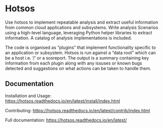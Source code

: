 # Hotsos

Use hotsos to implement repeatable analysis and extract useful information from common cloud applications and subsystems. Write analysis Scenarios using a high-level language, leveraging Python helper libraries to extract information. A catalog of analysis implementations is included.

The code is organised as “plugins” that implement functionality specific to an application or subsystem. Hotsos is run against a “data root” which can be a host i.e. ‘/’ or a sosreport. The output is a summary containing key information from each plugin along with any issuses or known bugs detected and suggestions on what actions can be taken to handle them.

## Documentation

Installation and Usage: https://hotsos.readthedocs.io/en/latest/install/index.html

Contributing: https://hotsos.readthedocs.io/en/latest/contrib/index.html

Full documentation: https://hotsos.readthedocs.io/en/latest/
